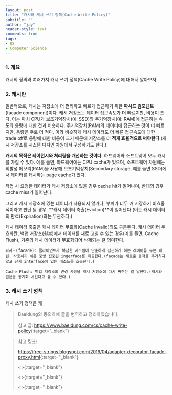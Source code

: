 ```yaml
---
layout: post
title: "캐시와 캐시 쓰기 정책(Cache Write Policy)"
subtitle: ""
author: "jay"
header-style: text
comments: true
tags:
- OS  
- Computer Science
---
```


### 1. 개요

캐시의 정의와 여러가지 캐시 쓰기 정책(Cache Write Policy)에 대해서 알아보자.

### 2. 캐시란

일반적으로, 캐시는 저장소에 더 편리하고 빠르게 접근하기 위한 **파사드 컴포넌트**(facade component)이다. 캐시 저장소는 데이터 접근속도가 더 빠르지만, 비용이 크다. 이는 마치 CPU가 보조기억장치(예: SSD)와 주기억장치(예: RAM)에 접근하는 속도와 용량에 대한 것과 비슷하다. 주기억장치(RAM)의 데이터에 접근하는 것이 더 빠르지만, 용량은 주로 더 적다. 이와 비슷하게 캐시 데이터도 더 빠른 접근속도에 대한 trade off로 용량에 대한 비용이 크기 때문에 저장소를 더 **적게 효율적으로 써야한다**.(캐시 저장소를 시스템 디자인 차원에서 구성하기도 한다.)

**캐시의 목적은 레이턴시와 처리량을 개선하는 것이다.** 하드웨어와 소프트웨어 모두 캐시를 가질 수 있다. 예를 들면, 하드웨어에는 CPU cache가 있으며, 소프트웨어 차원에는 휘발성 메모리(RAM)을 사용해 보조기억장치(Secondary storage, 예를 들면 SSD)에서 데이터를 캐시하는 page cache가 있다.

작업 시 요청한 데이터가 캐시 저장소에 있을 경우 cache hit가 일어나며,  반대의 경우 cache miss가 일어난다. 

그리고 캐시 저장소에 있는 데이터가 자용되지 않거나, 부피가 너무 커 저장하기 비효울적이라고 판단 될 경우, **캐시 데이터 축출(Eviction)**이 일어난다.(이는 캐시 데이터의 만료(Expiration)와는 무관하다.)

캐시 데이터 축출은 캐시 데이터 무효화(Cache Invalid)와도 구분된다. 캐시 데이터 무효화란, 백업 저장소(원본)에서 데이터를 새로 고칠 수 있는 경우(예를 들면, Cache Flush), 기존의 캐시 데이터가 무효화되어 삭제되는 걸 의미한다. 

`파사드(facade): 클라이언트가 복잡한 시스템에 단순하게 접근하게 하는 레이어를 두는 패턴, 사용하기 쉬운 중앙 집중된 ingerface를 제공한다.(facade는 새로운 동작을 추가하지 않고 단지 interface에 있는 메소드를 호출한다.) `

`Cache Flush: 백업 저장소의 변경 사항을 캐시 저장소에 다시 써주는 걸 말한다.(캐시와 원본을 동기화 시킨다고 볼 수 있다.)`

### 3. 캐시 쓰기 정책

캐시 쓰기 정책은 캐



> Baeldung의 동의하에 글을 번역하고 정리하였습니다.
>
> 참고 글: <https://www.baeldung.com/cs/cache-write-policy>{:target="_blank"}

> 참고 링크:
>
> <https://free-strings.blogspot.com/2016/04/adapter-decorator-facade-proxy.html>{:target="_blank"}
>
> <>{:target="_blank"}
>
> <>{:target="_blank"}
>
> <>{:target="_blank"}